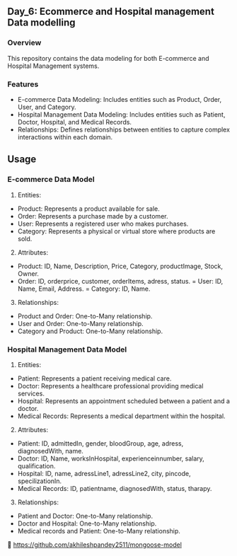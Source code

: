## Day_6: Ecommerce and Hospital management Data modelling

### Overview
This repository contains the data modeling for both E-commerce and Hospital Management systems.

### Features
- E-commerce Data Modeling: Includes entities such as Product, Order, User, and Category.
- Hospital Management Data Modeling: Includes entities such as Patient, Doctor, Hospital, and Medical Records.
- Relationships: Defines relationships between entities to capture complex interactions within each domain.

## Usage
### E-commerce Data Model
1. Entities:
  - Product: Represents a product available for sale.
  - Order: Represents a purchase made by a customer.
  - User: Represents a registered user who makes purchases.
  - Category: Represents a physical or virtual store where products are sold.
2. Attributes:
  - Product: ID, Name, Description, Price, Category, productImage, Stock, Owner.
  - Order: ID, orderprice, customer, orderItems, adress, status.
  = User: ID, Name, Email, Address.
  = Category: ID, Name.
3. Relationships:
  - Product and Order: One-to-Many relationship.
  - User and Order: One-to-Many relationship.
  - Category and Product: One-to-Many relationship.

### Hospital Management Data Model
1. Entities:
  - Patient: Represents a patient receiving medical care.
  - Doctor: Represents a healthcare professional providing medical services.
  - Hospital: Represents an appointment scheduled between a patient and a doctor.
  - Medical Records: Represents a medical department within the hospital.
2. Attributes:
  - Patient: ID, admittedIn, gender, bloodGroup, age, adress, diagnosedWith, name.
  - Doctor: ID, Name, worksInHospital, experienceinnumber, salary, qualification.
  - Hospital: ID, name, adressLine1, adressLine2, city, pincode, specilizationIn.
  - Medical Records: ID, patientname, diagnosedWith, status, tharapy.
3. Relationships:
  - Patient and Doctor: One-to-Many relationship.
  - Doctor and Hospital: One-to-Many relationship.
  - Medical records and Patient: One-to-Many relationship.

🔗 https://github.com/akhileshpandey2511/mongoose-model
